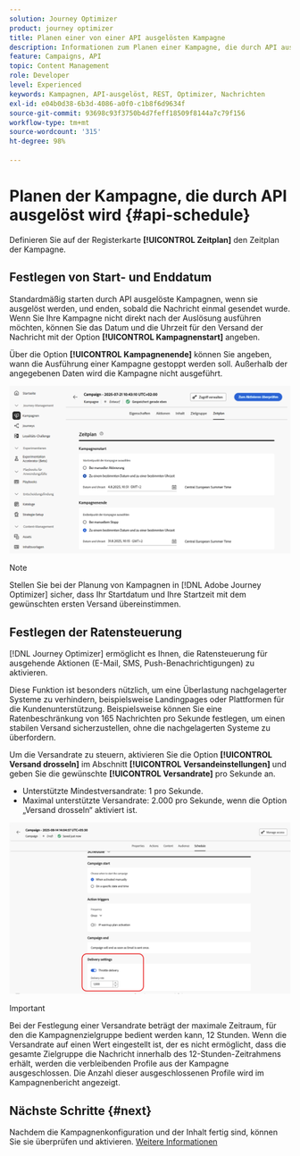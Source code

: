 ```yaml
---
solution: Journey Optimizer
product: journey optimizer
title: Planen einer von einer API ausgelösten Kampagne
description: Informationen zum Planen einer Kampagne, die durch API ausgelöst wird.
feature: Campaigns, API
topic: Content Management
role: Developer
level: Experienced
keywords: Kampagnen, API-ausgelöst, REST, Optimizer, Nachrichten
exl-id: e04b0d38-6b3d-4086-a0f0-c1b8f6d9634f
source-git-commit: 93698c93f3750b4d7feff18509f8144a7c79f156
workflow-type: tm+mt
source-wordcount: '315'
ht-degree: 98%

---
```


# Planen der Kampagne, die durch API ausgelöst wird {#api-schedule}

Definieren Sie auf der Registerkarte **[!UICONTROL Zeitplan]** den Zeitplan der Kampagne.

## Festlegen von Start- und Enddatum

Standardmäßig starten durch API ausgelöste Kampagnen, wenn sie ausgelöst werden, und enden, sobald die Nachricht einmal gesendet wurde. Wenn Sie Ihre Kampagne nicht direkt nach der Auslösung ausführen möchten, können Sie das Datum und die Uhrzeit für den Versand der Nachricht mit der Option **[!UICONTROL Kampagnenstart]** angeben.

Über die Option **[!UICONTROL Kampagnenende]** können Sie angeben, wann die Ausführung einer Kampagne gestoppt werden soll. Außerhalb der angegebenen Daten wird die Kampagne nicht ausgeführt.

![](assets/api-triggered-schedule.png)

>[!NOTE]
>
>Stellen Sie bei der Planung von Kampagnen in [!DNL Adobe Journey Optimizer] sicher, dass Ihr Startdatum und Ihre Startzeit mit dem gewünschten ersten Versand übereinstimmen.

## Festlegen der Ratensteuerung

[!DNL Journey Optimizer] ermöglicht es Ihnen, die Ratensteuerung für ausgehende Aktionen (E-Mail, SMS, Push-Benachrichtigungen) zu aktivieren.

Diese Funktion ist besonders nützlich, um eine Überlastung nachgelagerter Systeme zu verhindern, beispielsweise Landingpages oder Plattformen für die Kundenunterstützung. Beispielsweise können Sie eine Ratenbeschränkung von 165 Nachrichten pro Sekunde festlegen, um einen stabilen Versand sicherzustellen, ohne die nachgelagerten Systeme zu überfordern.

Um die Versandrate zu steuern, aktivieren Sie die Option **[!UICONTROL Versand drosseln]** im Abschnitt **[!UICONTROL Versandeinstellungen]** und geben Sie die gewünschte **[!UICONTROL Versandrate]** pro Sekunde an.

* Unterstützte Mindestversandrate: 1 pro Sekunde.
* Maximal unterstützte Versandrate: 2.000 pro Sekunde, wenn die Option „Versand drosseln“ aktiviert ist.

![](assets/throttling-rate-control.png)

>[!IMPORTANT]
>
>Bei der Festlegung einer Versandrate beträgt der maximale Zeitraum, für den die Kampagnenzielgruppe bedient werden kann, 12 Stunden. Wenn die Versandrate auf einen Wert eingestellt ist, der es nicht ermöglicht, dass die gesamte Zielgruppe die Nachricht innerhalb des 12-Stunden-Zeitrahmens erhält, werden die verbleibenden Profile aus der Kampagne ausgeschlossen. Die Anzahl dieser ausgeschlossenen Profile wird im Kampagnenbericht angezeigt.

## Nächste Schritte {#next}

Nachdem die Kampagnenkonfiguration und der Inhalt fertig sind, können Sie sie überprüfen und aktivieren. [Weitere Informationen](../campaigns/review-activate-api-triggered-campaign.md)
